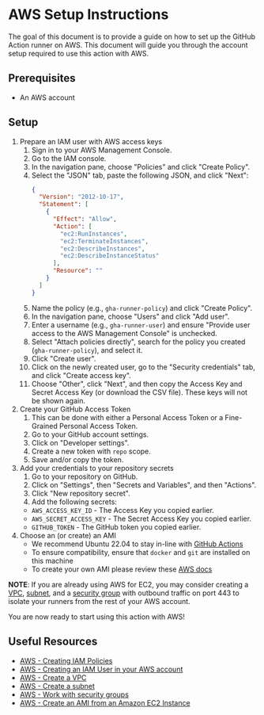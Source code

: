 # AWS Setup Instructions
The goal of this document is to provide a guide on how to set up the GitHub Action runner on AWS. This document will guide you through the account setup required to use this action with AWS.

## Prerequisites
- An AWS account

## Setup
1. Prepare an IAM user with AWS access keys
    1. Sign in to your AWS Management Console.
    2. Go to the IAM console.
    3. In the navigation pane, choose "Policies" and click "Create Policy".
    4. Select the "JSON" tab, paste the following JSON, and click "Next":
        ```json
        {
          "Version": "2012-10-17",
          "Statement": [
            {
              "Effect": "Allow",
              "Action": [
                "ec2:RunInstances",
                "ec2:TerminateInstances",
                "ec2:DescribeInstances",
                "ec2:DescribeInstanceStatus"
              ],
              "Resource": ""
            }
          ]
        }
        ```
    5. Name the policy (e.g., `gha-runner-policy`) and click "Create Policy".
    6. In the navigation pane, choose "Users" and click "Add user".
    7. Enter a username (e.g., `gha-runner-user`) and ensure "Provide user access to the AWS Management Console" is unchecked.
    8. Select "Attach policies directly", search for the policy you created (`gha-runner-policy`), and select it.
    9. Click "Create user".
    10. Click on the newly created user, go to the "Security credentials" tab, and click "Create access key".
    11. Choose "Other", click "Next", and then copy the Access Key and Secret Access Key (or download the CSV file). These keys will not be shown again.
2. Create your GitHub Access Token
    1. This can be done with either a Personal Access Token or a Fine-Grained Personal Access Token.
    2. Go to your GitHub account settings.
    3. Click on "Developer settings".
    4. Create a new token with `repo` scope.
    5. Save and/or copy the token.
3. Add your credentials to your repository secrets
    1. Go to your repository on GitHub.
    2. Click on "Settings", then "Secrets and Variables", and then "Actions".
    3. Click "New repository secret".
    4. Add the following secrets:
      - `AWS_ACCESS_KEY_ID` - The Access Key you copied earlier.
      - `AWS_SECRET_ACCESS_KEY` - The Secret Access Key you copied earlier.
      - `GITHUB_TOKEN` - The GitHub token you copied earlier.
4. Choose an (or create) an AMI
    - We recommend Ubuntu 22.04 to stay in-line with [GitHub Actions](https://github.com/actions/runner-images#available-images)
    - To ensure compatibility, ensure that `docker` and `git` are installed on this machine
    - To create your own AMI please review these [AWS docs](https://docs.aws.amazon.com/toolkit-for-visual-studio/latest/user-guide/tkv-create-ami-from-instance.html)

**NOTE**: If you are already using AWS for EC2, you may consider creating a [VPC](https://docs.aws.amazon.com/vpc/latest/userguide/create-vpc.html), [subnet](https://docs.aws.amazon.com/vpc/latest/userguide/create-subnets.html), and a [security group](https://docs.aws.amazon.com/vpc/latest/userguide/working-with-security-groups.html) with outbound traffic on port 443 to isolate your runners from the rest of your AWS account.

You are now ready to start using this action with AWS!

## Useful Resources
- [AWS - Creating IAM Policies](https://docs.aws.amazon.com/IAM/latest/UserGuide/access_policies_create.html)
- [AWS - Creating an IAM User in your AWS account](https://docs.aws.amazon.com/IAM/latest/UserGuide/id_users_create.html)
- [AWS - Create a VPC](https://docs.aws.amazon.com/vpc/latest/userguide/create-vpc.html)
- [AWS - Create a subnet](https://docs.aws.amazon.com/vpc/latest/userguide/create-subnets.html)
- [AWS - Work with security groups](https://docs.aws.amazon.com/vpc/latest/userguide/working-with-security-groups.html)
- [AWS - Create an AMI from an Amazon EC2 Instance](https://docs.aws.amazon.com/toolkit-for-visual-studio/latest/user-guide/tkv-create-ami-from-instance.html)
